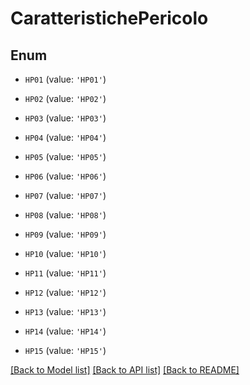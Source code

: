 # CaratteristichePericolo


## Enum

* `HP01` (value: `'HP01'`)

* `HP02` (value: `'HP02'`)

* `HP03` (value: `'HP03'`)

* `HP04` (value: `'HP04'`)

* `HP05` (value: `'HP05'`)

* `HP06` (value: `'HP06'`)

* `HP07` (value: `'HP07'`)

* `HP08` (value: `'HP08'`)

* `HP09` (value: `'HP09'`)

* `HP10` (value: `'HP10'`)

* `HP11` (value: `'HP11'`)

* `HP12` (value: `'HP12'`)

* `HP13` (value: `'HP13'`)

* `HP14` (value: `'HP14'`)

* `HP15` (value: `'HP15'`)

[[Back to Model list]](../README.md#documentation-for-models) [[Back to API list]](../README.md#documentation-for-api-endpoints) [[Back to README]](../README.md)


